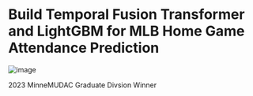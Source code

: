 # Build Temporal Fusion Transformer and LightGBM for MLB Home Game Attendance Prediction
![image](https://user-images.githubusercontent.com/84704509/230253985-90d825c2-4082-49b8-8051-eafe73fd6940.png)

2023 MinneMUDAC Graduate Divsion Winner
